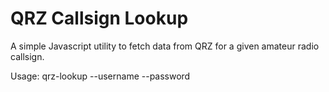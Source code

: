 # QRZ Callsign Lookup
A simple Javascript utility to fetch data from QRZ for a given amateur radio callsign.

Usage:
qrz-lookup --username <qrz-username> --password <qrz-password> <callsign>
